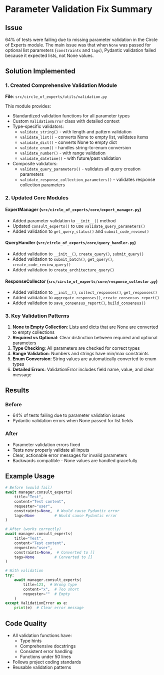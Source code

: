 # Parameter Validation Fix Summary

## Issue
64% of tests were failing due to missing parameter validation in the Circle of Experts module. The main issue was that when `None` was passed for optional list parameters (`constraints` and `tags`), Pydantic validation failed because it expected lists, not None values.

## Solution Implemented

### 1. Created Comprehensive Validation Module
**File**: `src/circle_of_experts/utils/validation.py`

This module provides:
- Standardized validation functions for all parameter types
- Custom `ValidationError` class with detailed context
- Type-specific validators:
  - `validate_string()` - with length and pattern validation
  - `validate_list()` - converts None to empty list, validates items
  - `validate_dict()` - converts None to empty dict
  - `validate_enum()` - handles string-to-enum conversion
  - `validate_number()` - with range validation
  - `validate_datetime()` - with future/past validation
- Composite validators:
  - `validate_query_parameters()` - validates all query creation parameters
  - `validate_response_collection_parameters()` - validates response collection parameters

### 2. Updated Core Modules

#### ExpertManager (`src/circle_of_experts/core/expert_manager.py`)
- Added parameter validation to `__init__()` method
- Updated `consult_experts()` to use `validate_query_parameters()`
- Added validation to `get_query_status()` and `submit_code_review()`

#### QueryHandler (`src/circle_of_experts/core/query_handler.py`)
- Added validation to `__init__()`, `create_query()`, `submit_query()`
- Added validation to `submit_batch()`, `get_query()`, `create_code_review_query()`
- Added validation to `create_architecture_query()`

#### ResponseCollector (`src/circle_of_experts/core/response_collector.py`)
- Added validation to `__init__()`, `collect_responses()`, `get_responses()`
- Added validation to `aggregate_responses()`, `create_consensus_report()`
- Added validation to `save_consensus_report()`, `build_consensus()`

### 3. Key Validation Patterns

1. **None to Empty Collection**: Lists and dicts that are None are converted to empty collections
2. **Required vs Optional**: Clear distinction between required and optional parameters
3. **Type Checking**: All parameters are checked for correct types
4. **Range Validation**: Numbers and strings have min/max constraints
5. **Enum Conversion**: String values are automatically converted to enum types
6. **Detailed Errors**: ValidationError includes field name, value, and clear message

## Results

### Before
- 64% of tests failing due to parameter validation issues
- Pydantic validation errors when None passed for list fields

### After
- Parameter validation errors fixed
- Tests now properly validate all inputs
- Clear, actionable error messages for invalid parameters
- Backwards compatible - None values are handled gracefully

## Example Usage

```python
# Before (would fail)
await manager.consult_experts(
    title="Test",
    content="Test content",
    requester="user",
    constraints=None,  # Would cause Pydantic error
    tags=None         # Would cause Pydantic error
)

# After (works correctly)
await manager.consult_experts(
    title="Test",
    content="Test content",
    requester="user",
    constraints=None,  # Converted to []
    tags=None         # Converted to []
)

# With validation
try:
    await manager.consult_experts(
        title=123,  # Wrong type
        content="x",  # Too short
        requester=""  # Empty
    )
except ValidationError as e:
    print(e)  # Clear error message
```

## Code Quality
- All validation functions have:
  - Type hints
  - Comprehensive docstrings
  - Consistent error handling
  - Functions under 50 lines
- Follows project coding standards
- Reusable validation patterns